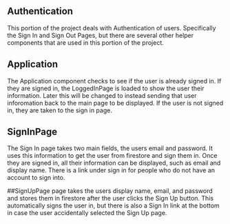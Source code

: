 ## Authentication
 
This portion of the project deals with Authentication of users.
Specifically the Sign In and Sign Out Pages, but there are several
other helper components that are used in this portion of the project.
 
## Application
 
The Application component checks to see if the user is already signed in.
If they are signed in, the LoggedInPage is loaded to show the user their 
information. Later this will be changed to instead sending that user inforomation
back to the main page to be displayed. If the user is not signed in, they are taken
to the sign in page. 
 
## SignInPage 
 
The Sign In page takes two main fields, the users email and password. 
It uses this information to get the user from firestore and sign them in.
Once they are signed in, all their information can be displayed, such as
email and display name. There is a link under sign in for people who do not
have an account to sign into. 
 
##SignUpPage
page takes the users display name, email, and password and stores 
them in firestore after the user clicks the Sign Up button. This automatically 
signs the user in, but there is also a Sign In link at the bottom in case the user
accidentally selected the Sign Up page. 

